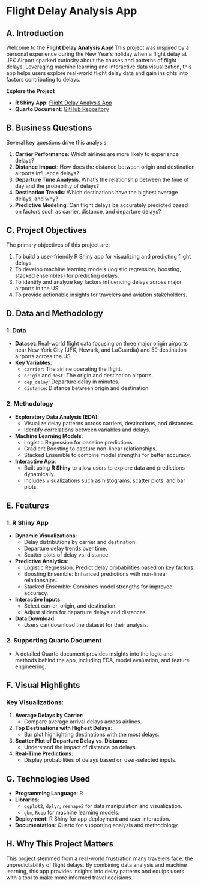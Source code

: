 # **Flight Delay Analysis App**

## **A. Introduction**

Welcome to the **Flight Delay Analysis App**! This project was inspired by a personal experience during the New Year’s holiday when a flight delay at JFK Airport sparked curiosity about the causes and patterns of flight delays. Leveraging machine learning and interactive data visualization, this app helps users explore real-world flight delay data and gain insights into factors contributing to delays.
 
 **Explore the Project**
- **R Shiny App**: [Flight Delay Analysis App](http://jj1tt9minh0phan.shinyapps.io/FlightDelayApp)
- **Quarto Document**: [GitHub Repository](https://github.com/MinhPhanBabsonMSBA/Flight-Delay-Stat-Analysis-App)

## **B. Business Questions**
Several key questions drive this analysis:
1. **Carrier Performance**: Which airlines are more likely to experience delays?
2. **Distance Impact**: How does the distance between origin and destination airports influence delays?
3. **Departure Time Analysis**: What’s the relationship between the time of day and the probability of delays?
4. **Destination Trends**: Which destinations have the highest average delays, and why?
5. **Predictive Modeling**: Can flight delays be accurately predicted based on factors such as carrier, distance, and departure delays?

## **C. Project Objectives**
The primary objectives of this project are:
1. To build a user-friendly R Shiny app for visualizing and predicting flight delays.
2. To develop machine learning models (logistic regression, boosting, stacked ensembles) for predicting delays.
3. To identify and analyze key factors influencing delays across major airports in the US.
4. To provide actionable insights for travelers and aviation stakeholders.

## **D. Data and Methodology**
### **1. Data**
- **Dataset**: Real-world flight data focusing on three major origin airports near New York City (JFK, Newark, and LaGuardia) and 59 destination airports across the US.
- **Key Variables**:
  - `carrier`: The airline operating the flight.
  - `origin` and `dest`: The origin and destination airports.
  - `dep_delay`: Departure delay in minutes.
  - `distance`: Distance between origin and destination.

### **2. Methodology**
- **Exploratory Data Analysis (EDA)**: 
  - Visualize delay patterns across carriers, destinations, and distances.
  - Identify correlations between variables and delays.
- **Machine Learning Models**:
  - Logistic Regression for baseline predictions.
  - Gradient Boosting to capture non-linear relationships.
  - Stacked Ensemble to combine model strengths for better accuracy.
- **Interactive App**:
  - Built using **R Shiny** to allow users to explore data and predictions dynamically.
  - Includes visualizations such as histograms, scatter plots, and bar plots.

## **E. Features**
### **1. R Shiny App**
- **Dynamic Visualizations**:
  - Delay distributions by carrier and destination.
  - Departure delay trends over time.
  - Scatter plots of delay vs. distance.
- **Predictive Analytics**:
  - Logistic Regression: Predict delay probabilities based on key factors.
  - Boosting Ensemble: Enhanced predictions with non-linear relationships.
  - Stacked Ensemble: Combines model strengths for improved accuracy.
- **Interactive Inputs**:
  - Select carrier, origin, and destination.
  - Adjust sliders for departure delays and distances.
- **Data Download**:
  - Users can download the dataset for their analysis.

### **2. Supporting Quarto Document**
- A detailed Quarto document provides insights into the logic and methods behind the app, including EDA, model evaluation, and feature engineering.

## **F. Visual Highlights**
### **Key Visualizations**:
1. **Average Delays by Carrier**:
   - Compare average arrival delays across airlines.
2. **Top Destinations with Highest Delays**:
   - Bar plot highlighting destinations with the most delays.
3. **Scatter Plot of Departure Delay vs. Distance**:
   - Understand the impact of distance on delays.
4. **Real-Time Predictions**:
   - Display probabilities of delays based on user-selected inputs.

## **G. Technologies Used**
- **Programming Language**: R
- **Libraries**: 
  - `ggplot2`, `dplyr`, `reshape2` for data manipulation and visualization.
  - `gbm`, `Rcpp` for machine learning models.
- **Deployment**: R Shiny for app deployment and user interaction.
- **Documentation**: Quarto for supporting analysis and methodology.

## **H. Why This Project Matters**
This project stemmed from a real-world frustration many travelers face: the unpredictability of flight delays. By combining data analysis and machine learning, this app provides insights into delay patterns and equips users with a tool to make more informed travel decisions.
